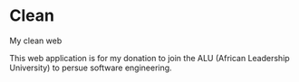 # Clean
My clean web

This web application is for my donation to join the ALU (African Leadership University) to persue software engineering.
